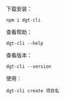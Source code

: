 下载安装：

```plain
npm i dgt-cli
```
查看帮助：
```plain
dgt-cli --help
```
查看版本：
```plain
dgt-cli --version
```
使用：
```plain
dgt-cli create 项目名
```
